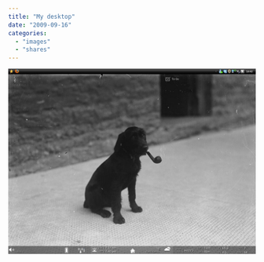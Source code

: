 ```yaml
---
title: "My desktop"
date: "2009-09-16"
categories:
  - "images"
  - "shares"
---
```


![](tumblr_kq2s2sI6NV1qz4vrlo1_r1_1280.jpg)
